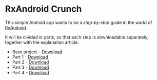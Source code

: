 # RxAndroid Crunch
This simple Android app wants to be a _step-by-step_ guide in the world of [RxAndroid](https://github.com/ReactiveX/RxAndroid).

It will be divided in parts, so that each step is downloadable separately, together with the explanation
article.

* Base project - [Download](https://github.com/tiwiz/RxAndroidCrunch/releases/tag/BaseProject)
* Part 1 - [Download](https://github.com/tiwiz/RxAndroidCrunch/releases/tag/Part1)
* Part 2 - [Download](https://github.com/tiwiz/RxAndroidCrunch/releases/tag/Part2)
* Part 3 - [Download](https://github.com/tiwiz/RxAndroidCrunch/releases/tag/Part3)
* Part 4 - [Download](https://github.com/tiwiz/RxAndroidCrunch/releases/tag/Part4)

